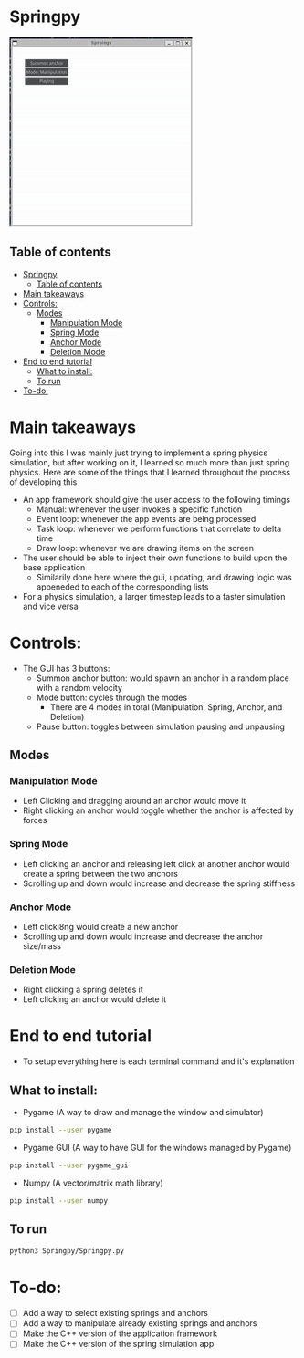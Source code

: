 # Springpy
![Springpy App](Cropped.gif)
## Table of contents
- [Springpy](#springpy)
  - [Table of contents](#table-of-contents)
- [Main takeaways](#main-takeaways)
- [Controls:](#controls)
  - [Modes](#modes)
    - [Manipulation Mode](#manipulation-mode)
    - [Spring Mode](#spring-mode)
    - [Anchor Mode](#anchor-mode)
    - [Deletion Mode](#deletion-mode)
- [End to end tutorial](#end-to-end-tutorial)
  - [What to install:](#what-to-install)
  - [To run](#to-run)
- [To-do:](#to-do)
# Main takeaways
Going into this I was mainly just trying to implement a spring physics simulation, but after working on it, I learned so much more than just spring physics. Here are some of the things that I learned throughout the process of developing this
- An app framework should give the user access to the following timings
  - Manual: whenever the user invokes a specific function
  - Event loop: whenever the app events are being processed
  - Task loop: whenever we perform functions that correlate to delta time
  - Draw loop: whenever we are drawing items on the screen
- The user should be able to inject their own functions to build upon the base application
  - Similarily done here  where the gui, updating, and drawing logic was appeneded to each of the corresponding lists
- For a physics simulation, a larger timestep leads to a faster simulation and vice versa

# Controls:
- The GUI has 3 buttons:
  - Summon anchor button: would spawn an anchor in a random place with a random velocity
  - Mode button: cycles through the modes
    - There are 4 modes in total (Manipulation, Spring, Anchor, and Deletion)
  - Pause button: toggles between simulation pausing and unpausing
## Modes
### Manipulation Mode
- Left Clicking and dragging around an anchor would move it
- Right clicking an anchor would toggle whether the anchor is affected by forces
### Spring Mode
- Left clicking an anchor and releasing left click at another anchor would create a spring between the two anchors 
- Scrolling up and down would increase and decrease the spring stiffness
### Anchor Mode
- Left clicki8ng would create a new anchor
- Scrolling up and down would increase and decrease the anchor size/mass
### Deletion Mode
- Right clicking a spring deletes it
- Left clicking an anchor would delete it
# End to end tutorial
- To setup everything here is each terminal command and it's explanation
## What to install:
- Pygame (A way to draw and manage the window and simulator)
```bash
pip install --user pygame
```
- Pygame GUI (A way to have GUI for the windows managed by Pygame)
```bash
pip install --user pygame_gui
```
- Numpy (A vector/matrix math library)
```bash
pip install --user numpy
```
## To run
```bash
python3 Springpy/Springpy.py
```
# To-do:
- [ ] Add a way to select existing springs and anchors
- [ ] Add a way to manipulate already existing springs and anchors
- [ ] Make the C++ version of the application framework
- [ ] Make the C++ version of the spring simulation app
